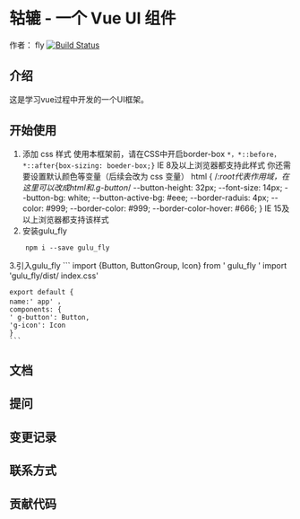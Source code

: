 # 轱辘  - 一个 Vue UI 组件
  作者： fly
[![Build Status](https://travis-ci.org/lch524/gulu.svg?branch=master)](https://travis-ci.org/lch524/gulu)
## 介绍
这是学习vue过程中开发的一个UI框架。
## 开始使用
1. 添加 css 样式
使用本框架前，请在CSS中开启border-box
  ``
  *，*::before，*::after{box-sizing: boeder-box;}
  ``
   IE 8及以上浏览器都支持此样式
   你还需要设置默认颜色等变量（后续会改为 css 变量）
 html { /*:root代表作用域，在这里可以改成html和.g-button*/
   --button-height: 32px;
   --font-size: 14px;
   --button-bg: white;
   --button-active-bg: #eee;
   --border-raduis: 4px;
   --color: #999;
   --border-color: #999;
   --border-color-hover: #666;
 } 
IE 15及以上浏览器都支持该样式
2. 安装gulu_fly
```
    npm i --save gulu_fly
```
3.引入gulu_fly
    ```
    import {Button, ButtonGroup, Icon} from ' gulu_fly '
    import 'gulu_fly/dist/ index.css'
    
    export default {
    name:' app' ，
    components: {
    ' g-button': Button, 
    'g-icon': Icon
    }
    ```
## 文档

## 提问

## 变更记录

## 联系方式

## 贡献代码


